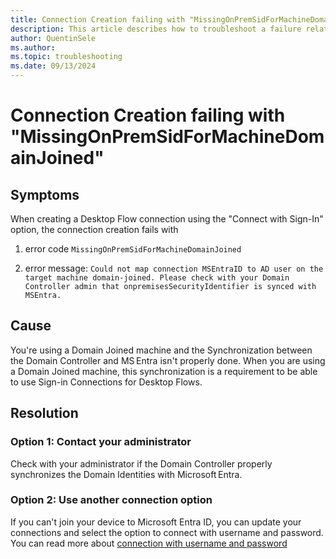 ```yaml
---
title: Connection Creation failing with "MissingOnPremSidForMachineDomainJoined"
description: This article describes how to troubleshoot a failure related to connect with sign option.
author: QuentinSele
ms.author: 
ms.topic: troubleshooting 
ms.date: 09/13/2024
---
```


<!---For SEO metadata, refer to the SEO cheat sheet provided at https://review.learn.microsoft.com/help/contribute/contribute-how-to-write-seo-basics?branch=main. It has complete information on metadata that impacts SEO, specifically the page title and meta description.--->

<!--- We write general troubleshooting articles when a specific error message isn't known. The customer has come across an issue that they need to resolve, but it's not clear what's causing the issue.--->

<!--- Recommended: Remove all the comments in this template before you sign-off or merge to main branch.--->

# Connection Creation failing with "MissingOnPremSidForMachineDomainJoined"

<!---Required: Include the word "troubleshoot" --->

## Symptoms

When creating a Desktop Flow connection using the "Connect with Sign-In" option, the connection creation fails with 
1. error code `MissingOnPremSidForMachineDomainJoined` 

2. error message: `Could not map connection MSEntraID to AD user on the target machine domain-joined. Please check with your Domain Controller admin that onpremisesSecurityIdentifier is synced with MSEntra.`

## Cause

You're using a Domain Joined machine and the Synchronization between the Domain Controller and MS Entra isn't properly done. When you are using a Domain Joined machine, this synchronization is a requirement to be able to use Sign-in Connections for Desktop Flows.
<!---Optional: An issue might be able to be temporarily resolved with a quick fix. If known, list any workarounds that can be implemented quickly to resolve the issue. Link to information about  longer-term solutions in the Solution section.--->

## Resolution

### Option 1: Contact your administrator

Check with your administrator if the Domain Controller properly synchronizes the Domain Identities with Microsoft Entra.

### Option 2: Use another connection option

If you can't join your device to Microsoft Entra ID, you can update your connections and select the option to connect with username and password.
You can read more about [connection with username and password](https://learn.microsoft.com/power-automate/desktop-flows/desktop-flow-connections#connect-with-username-and-password)
